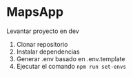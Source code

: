 # MapsApp

Levantar proyecto en dev

1. Clonar repositorio
2. Instalar dependencias
3. Generar .env basado en .env.template
4. Ejecutar el comando `npm run set-envs`

